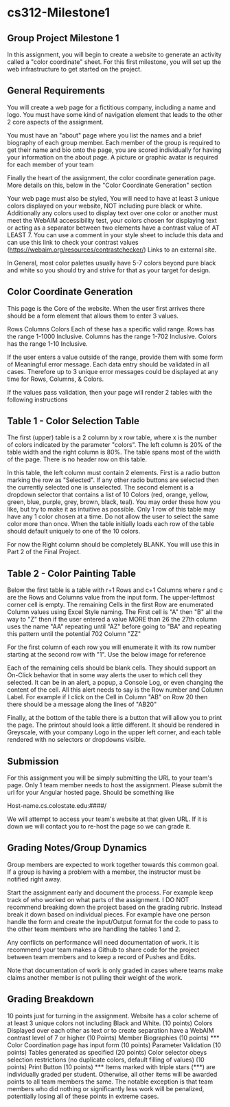 # cs312-Milestone1

## Group Project Milestone 1

In this assignment, you will begin to create a website to generate an activity called a "color coordinate" sheet.  For this first milestone, you will set up the web infrastructure to get started on the project.

## General Requirements
You will create a web page for a fictitious company, including a name and logo.  You must have some kind of navigation element that leads to the other 2 core aspects of the assignment. 

You must have an "about" page where you list the names and a brief biography of each group member. Each member of the group is required to get their name and bio onto the page, you are scored individually for having your information on the about page.  A picture or graphic avatar is required for each member of your team

Finally the heart of the assignment, the color coordinate generation page.  More details on this, below in the "Color Coordinate Generation" section

Your web page must also be styled, You will need to have at least 3 unique colors displayed on your website, NOT including pure black or white. Additionally any colors used to display text over one color or another must meet the WebAIM accessibility test, your colors chosen for displaying text or acting as a separator between two elements have a contrast value of AT LEAST 7. You can use a comment in your style sheet to include this data and can use this link to check your contrast values (https://webaim.org/resources/contrastchecker/) Links to an external site.

In General, most color palettes usually have 5-7 colors beyond pure black and white so you should try and strive for that as your target for design.

## Color Coordinate Generation
This page is the Core of the website. When the user first arrives there should be a form element that allows them to enter 3 values.

Rows
Columns
Colors
Each of these has a specific valid range. Rows has the range 1-1000 Inclusive. Columns has the range 1-702 Inclusive. Colors has the range 1-10 Inclusive.

If the user enters a value outside of the range, provide them with some form of Meaningful error message. Each data entry should be validated in all cases. Therefore up to 3 unique error messages could be displayed at any time for Rows, Columns, & Colors.

If the values pass validation, then your page will render 2 tables with the following instructions

## Table 1 - Color Selection Table
The first (upper) table is a 2 column by x row table, where x is the number of colors indicated by the parameter "colors". The left column is 20% of the table width and the right column is 80%.  The table spans most of the width of the page.  There is no header row on this table.

In this table, the left column must contain 2 elements. First is a radio button marking the row as "Selected". If any other radio buttons are selected then the currently selected one is unselected. The second element is a dropdown selector that contains a list of 10 Colors  (red, orange, yellow, green, blue, purple, grey, brown, black, teal). You may order these how you like, but try to make it as intuitive as possible. Only 1 row of this table may have any 1 color chosen at a time. Do not allow the user to select the same color more than once. When the table initially loads each row of the table should default uniquely to one of the 10 colors.

For now the Right column should be completely BLANK. You will use this in Part 2 of the Final Project.

## Table 2 - Color Painting Table
Below the first table is a table with r+1 Rows and c+1 Columns where r and c are the Rows and Columns value from the input form. The upper-leftmost corner cell is empty. The remaining Cells in the first Row are enumerated Column values using Excel Style naming. The First cell is "A" then "B" all the way to "Z" then if the user entered a value MORE than 26 the 27th column uses the name "AA" repeating until "AZ" before going to "BA" and repeating this pattern until the potential 702 Column "ZZ"

For the first column of each row you will enumerate it with its row number starting at the second row with "1". Use the below image for reference




Each of the remaining cells should be blank cells. They should support an On-Click behavior that in some way alerts the user to which cell they selected. It can be in an alert, a popup, a Console Log, or even changing the content of the cell. All this alert needs to say is the Row number and Column Label. For example if I click on the Cell in Column "AB" on Row 20 then there should be a message along the lines of "AB20"

Finally, at the bottom of the table there is a button that will allow you to print the page. The printout should look a little different. It should be rendered in Greyscale, with your company Logo in the upper left corner, and each table rendered with no selectors or dropdowns visible.

## Submission
For this assignment you will be simply submitting the URL to your team's page. Only 1 team member needs to host the assignment. Please submit the url for your Angular hosted page. Should be something like

Host-name.cs.colostate.edu:####/

We will attempt to access your team's website at that given URL. If it is down we will contact you to re-host the page so we can grade it.

## Grading Notes/Group Dynamics
Group members are expected to work together towards this common goal.  If a group is having a problem with a member, the instructor must be notified right away.

Start the assignment early and document the process. For example keep track of who worked on what parts of the assignment. I DO NOT recommend breaking down the project based on the grading rubric. Instead break it down based on individual pieces. For example have one person handle the form and create the Input/Output format for the code to pass to the other team members who are handling the tables 1 and 2.

Any conflicts on performance will need documentation of work. It is recommend your team makes a Github to share code for the project between team members and to keep a record of Pushes and Edits.

Note that documentation of work is only graded in cases where teams make claims another member is not pulling their weight of the work.

## Grading Breakdown

10 points just for turning in the assignment.
Website has a color scheme of at least 3 unique colors not including Black and White. (10 points)
Colors Displayed over each other as text or to create separation have a WebAIM contrast level of 7 or higher (10 Points)
Member Biographies (10 points) ***
Color Coordination page has input form (10 points)
Parameter Validation (10 points)
Tables generated as specified (20 points)
Color selector obeys selection restrictions (no duplicate colors, default filling of values) (10 points)
Print Button (10 points)
*** Items marked with triple stars (***) are individually graded per student.  Otherwise, all other items will be awarded points to all team members the same.  The notable exception is that team members who did nothing or significantly less work will be penalized, potentially losing all of these points in extreme cases.
